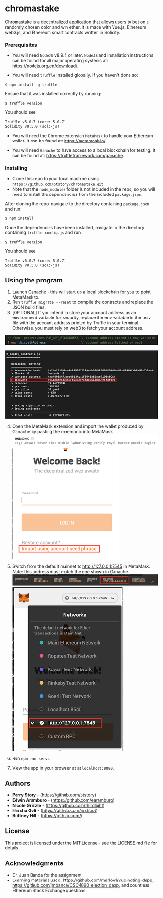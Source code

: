 # chromastake

Chromastake is a decentralized application that allows users to bet on a randomly chosen color and win ether. It is made with Vue.js, Ethereum web3.js, and Ethereum smart contracts written in Solidity.

### Prerequisites

- You will need `NodeJS` v8.9.4 or later. `NodeJS` and installation instructions can be found for all major operating systems at: https://nodejs.org/en/download/.

- You will need `truffle` installed globally. If you haven't done so: 

```shell
$ npm install -g truffle
```
Ensure that it was installed correctly by running:

```shell
$ truffle version
```

You should see 

```shell
Truffle v5.0.7 (core: 5.0.7)
Solidity v0.5.0 (solc-js)
```

- You will need the Chrome extension `MetaMask` to handle your Ethereum wallet. It can be found at: https://metamask.io/.

- You will need `Ganache` to have access to a local blockchain for testing. It can be found at: https://truffleframework.com/ganache.

### Installing

- Clone this repo to your local machine using `https://github.com/ptstory/chromastake.git`
- Note that the `node_modules` folder is not included in the repo, so you will need to install the dependencies from the included `package.json`.

After cloning the repo, navigate to the directory containing `package.json` and run:

```shell
$ npm install
```

Once the dependencies have been installed, navigate to the directory containing `truffle-config.js` and run:

```shell
$ truffle version
```

You should see 

```shell
Truffle v5.0.7 (core: 5.0.7)
Solidity v0.5.0 (solc-js)
```

## Using the program

1. Launch Ganache - this will start up a local blockchain for you to point MetaMask to.
2. Run `truffle migrate --reset` to compile the contracts and replace the JSON build files.
3. [OPTIONAL] If you intend to store your account address as an environment variable for security, replace the env variable in the .env file with the account address printed by Truffle in your terminal. Otherwise, you must rely on web3 to fetch your account address.

![Image of account address fetched by web3](images/web3_fetch.png?raw=true)

![Image of account address printed by Truffle](images/account_address.png?raw=true)

4. Open the MetaMask extension and import the wallet produced by Ganache by pasting the mnemonic into MetaMask
![Image of mnemonic in Ganche](images/ganache_mnemonic.png?raw=true)
![Image of mnemonic imported into MetaMask](images/import_mnemonic.png?raw=true)

5. Switch from the default mainnet to http://127.0.0.1:7545 in MetaMask. Note: this address must match the one shown in Ganache.
![Image of network in Ganache](images/ganache_network.png?raw=true)
![Image of network in MetaMask](images/metamask_network.png?raw=true)

6. Run `npm run serve`.
7. View the app in your browser at at `localhost:8080`.

## Authors

* **Perry Story** - (https://github.com/ptstory)
* **Edwin Aramburo** - (https://github.com/earamburo)
* **Nicole Grizzle** - (https://github.com/thirdlight)
* **Harsha Goli** - (https://github.com/arshbot)
* **Brittney Hill** - (https://github.com/)

## License

This project is licensed under the MIT License - see the [LICENSE.md](LICENSE.md) file for details

## Acknowledgments

* Dr. Juan Banda for the assignment
* Learning materials used: https://github.com/marlowl/vue-voting-dapp, https://github.com/jmbanda/CSC4890_election_dapp, and countless Ethereum Stack Exchange questions
